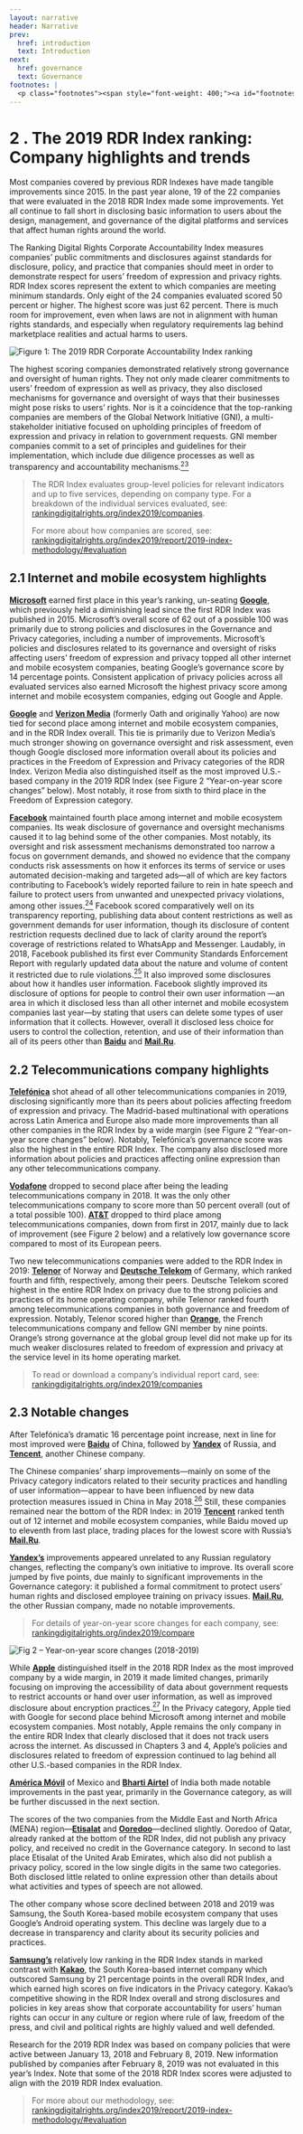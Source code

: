 ```yaml
---
layout: narrative
header: Narrative
prev:
  href: introduction
  text: Introduction
next:
  href: governance
  text: Governance
footnotes: | 
  <p class="footnotes"><span style="font-weight: 400;"><a id="footnotes"></a>[23]</span> &ldquo;The GNI Principles,&rdquo; Global Network Initiative, accessed April 22, 2019, <a href="https://globalnetworkinitiative.org/gni-principles/" target="_blank" rel="noopener">globalnetworkinitiative.org/gni-principles/</a>.&nbsp;</p><p class="footnotes"><span style="font-weight: 400;">[24]</span> &ldquo;Facebook says it was &lsquo;too slow&rsquo; to fight hate speech in Myanmar,&rdquo; Reuters, August 16, 2018, <a href="https://www.cnbc.com/2018/08/16/facebook-says-it-was-too-slow-to-fight-hate-speech-in-myanmar.html" target="_blank" rel="noopener">www.cnbc.com/2018/08/16/facebook-says-it-was-too-slow-to-fight-hate-speech-in-myanmar.html</a>; Ariana Tobin, Madeleine Varner, and Julia Angwin, &ldquo;Facebook&rsquo;s Uneven Enforcement of Hate Speech Rules Allows Vile Posts to Stay Up,&rdquo; ProPublica, December 28, 2017, <a href="https://www.propublica.org/article/facebook-enforcement-hate-speech-rules-mistakes" target="_blank" rel="noopener">www.propublica.org/article/facebook-enforcement-hate-speech-rules-mistakes</a>; Michelle Castillo, &ldquo;Facebook&rsquo;s Mark Zuckerberg: &lsquo;I&rsquo;m responsible for what happened&rsquo; with data privacy issues,&rdquo; CNBC, April 4, 2018, <a href="http://www.cnbc.com/2018/04/04/mark-zuckerberg-facebook-user-privacy-issues-my-mistake.html" target="_blank" rel="noopener">www.cnbc.com/2018/04/04/mark-zuckerberg-facebook-user-privacy-issues-my-mistake.html</a>.</p><p class="footnotes"><span style="font-weight: 400;">[25]</span> &ldquo;Community Standards Enforcement Report,&rdquo; Facebook, accessed April 22, 2019, <a href="https://transparency.facebook.com/community-standards-enforcement" target="_blank" rel="noopener">transparency.facebook.com/community-standards-enforcement</a>.&nbsp;</p><p class="footnotes"><span style="font-weight: 400;">[26]</span> &ldquo;National Standards on Information Security Technology &ndash; Personal Information Security Specification GB/T 35273-2017 (&ldquo;PI Specification&rdquo;),&rdquo; (Standardization Administration of China, May 2018), <a href="http://www.gb688.cn/bzgk/gb/newGbInfo?hcno=4FFAA51D63BA21B9EE40C51DD3CC40BE">www.gb688.cn/bzgk/gb/newGbInfo?hcno=4FFAA51D63BA21B9EE40C51DD3CC40BE</a></p><p class="footnotes"><span style="font-weight: 400;">[27]</span> &ldquo;Year-on-year Comparison,&rdquo; 2018 Ranking Digital Rights Corporate Accountability Index, <a href="/index2018/compare/" target="_blank" rel="noopener">rankingdigitalrights.org/index2018/compare</a></p>
---
```

2 . The 2019 RDR Index ranking: Company highlights and trends
============================================================
 
Most companies covered by previous RDR Indexes have made tangible improvements since 2015. In the past year alone, 19 of the 22 companies that were evaluated in the 2018 RDR Index made some improvements. Yet all continue to fall short in disclosing basic information to users about the design, management, and governance of the digital platforms and services that affect human rights around the world.

The Ranking Digital Rights Corporate Accountability Index measures companies’ public commitments and disclosures against standards for disclosure, policy, and practice that companies should meet in order to demonstrate respect for users’ freedom of expression and privacy rights. RDR Index scores represent the extent to which companies are meeting minimum standards. Only eight of the 24 companies evaluated scored 50 percent or higher. The highest score was just 62 percent. There is much room for improvement, even when laws are not in alignment with human rights standards, and especially when regulatory requirements lag behind marketplace realities and actual harms to users.

![Figure 1: The 2019 RDR Corporate Accountability Index ranking ](/assets/graphics/content/fig_01_copy.png)

The highest scoring companies demonstrated relatively strong governance and oversight of human rights. They not only made clearer commitments to users’ freedom of expression as well as privacy, they also disclosed mechanisms for governance and oversight of ways that their businesses might pose risks to users’ rights. Nor is it a coincidence that the top-ranking companies are members of the Global Network Initiative (GNI), a multi-stakeholder initiative focused on upholding principles of freedom of expression and privacy in relation to government requests. GNI member companies commit to a set of principles and guidelines for their implementation, which include due diligence processes as well as transparency and accountability mechanisms.[<sup>23</sup>](#footnotes)

> The RDR Index evaluates group-level policies for relevant indicators and up to five services, depending on company type. For a breakdown of the individual services evaluated, see: [rankingdigitalrights.org/index2019/companies](/index2019/companies "https://rankingdigitalrights.org/index2019/companies").
> 
> For more about how companies are scored, see: [rankingdigitalrights.org/index2019/report/2019-index-methodology/#evaluation](/index2019/report/2019-index-methodology/#evaluation%20)

2.1 Internet and mobile ecosystem highlights
--------------------------------------------

[**Microsoft**](/index2019/companies/microsoft) earned first place in this year’s ranking, un-seating [**Google**](/index2019/companies/google), which previously held a diminishing lead since the first RDR Index was published in 2015. Microsoft’s overall score of 62 out of a possible 100 was primarily due to strong policies and disclosures in the Governance and Privacy categories, including a number of improvements. Microsoft’s policies and disclosures related to its governance and oversight of risks affecting users’ freedom of expression and privacy topped all other internet and mobile ecosystem companies, beating Google’s governance score by 14 percentage points. Consistent application of privacy policies across all evaluated services also earned Microsoft the highest privacy score among internet and mobile ecosystem companies, edging out Google and Apple.

[**Google**](/index2019/companies/google) and [**Verizon Media**](/index2019/companies/verizonmedia) (formerly Oath and originally Yahoo) are now tied for second place among internet and mobile ecosystem companies, and in the RDR Index overall. This tie is primarily due to Verizon Media’s much stronger showing on governance oversight and risk assessment, even though Google disclosed more information overall about its policies and practices in the Freedom of Expression and Privacy categories of the RDR Index. Verizon Media also distinguished itself as the most improved U.S.-based company in the 2019 RDR Index (see Figure 2 “Year-on-year score changes” below). Most notably, it rose from sixth to third place in the Freedom of Expression category.

[**Facebook**](/index2019/companies/facebook) maintained fourth place among internet and mobile ecosystem companies. Its weak disclosure of governance and oversight mechanisms caused it to lag behind some of the other companies. Most notably, its oversight and risk assessment mechanisms demonstrated too narrow a focus on government demands, and showed no evidence that the company conducts risk assessments on how it enforces its terms of service or uses automated decision-making and targeted ads—all of which are key factors contributing to Facebook’s widely reported failure to rein in hate speech and failure to protect users from unwanted and unexpected privacy violations, among other issues.[<sup>24</sup>](#footnotes) Facebook scored comparatively well on its transparency reporting, publishing data about content restrictions as well as government demands for user information, though its disclosure of content restriction requests declined due to lack of clarity around the report’s coverage of restrictions related to WhatsApp and Messenger. Laudably, in 2018, Facebook published its first ever Community Standards Enforcement Report with regularly updated data about the nature and volume of content it restricted due to rule violations.[<sup>25</sup>](#footnotes) It also improved some disclosures about how it handles user information. Facebook slightly improved its disclosure of options for people to control their own user information —an area in which it disclosed less than all other internet and mobile ecosystem companies last year—by stating that users can delete some types of user information that it collects. However, overall it disclosed less choice for users to control the collection, retention, and use of their information than all of its peers other than [**Baidu**](/index2019/companies/baidu) and [**Mail.Ru**](/index2019/companies/mailru).

2.2 Telecommunications company highlights
-----------------------------------------

[**Telefónica**](/index2019/companies/telefonica) shot ahead of all other telecommunications companies in 2019, disclosing significantly more than its peers about policies affecting freedom of expression and privacy. The Madrid-based multinational with operations across Latin America and Europe also made more improvements than all other companies in the RDR Index by a wide margin (see Figure 2 “Year-on-year score changes” below). Notably, Telefónica’s governance score was also the highest in the entire RDR Index. The company also disclosed more information about policies and practices affecting online expression than any other telecommunications company.

[**Vodafone**](/index2019/companies/vodafone) dropped to second place after being the leading telecommunications company in 2018. It was the only other telecommunications company to score more than 50 percent overall (out of a total possible 100). [**AT&T**](/index2019/companies/att) dropped to third place among telecommunications companies, down from first in 2017, mainly due to lack of improvement (see Figure 2 below) and a relatively low governance score compared to most of its European peers.

Two new telecommunications companies were added to the RDR Index in 2019: [**Telenor**](/index2019/companies/telenor) of Norway and [**Deutsche Telekom**](/index2019/companies/deutschetelekom) of Germany, which ranked fourth and fifth, respectively, among their peers. Deutsche Telekom scored highest in the entire RDR Index on privacy due to the strong policies and practices of its home operating company, while Telenor ranked fourth among telecommunications companies in both governance and freedom of expression. Notably, Telenor scored higher than [**Orange**](/index2019/companies/orange), the French telecommunications company and fellow GNI member by nine points. Orange’s strong governance at the global group level did not make up for its much weaker disclosures related to freedom of expression and privacy at the service level in its home operating market.

> To read or download a company’s individual report card, see: [rankingdigitalrights.org/index2019/companies](/index2019/companies)

2.3 Notable changes
-------------------

After Telefónica’s dramatic 16 percentage point increase, next in line for most improved were [**Baidu**](/index2019/companies/baidu) of China, followed by [**Yandex**](/index2019/companies/yandex) of Russia, and [**Tencent**](/index2019/companies/tencent), another Chinese company.

The Chinese companies’ sharp improvements—mainly on some of the Privacy category indicators related to their security practices and handling of user information—appear to have been influenced by new data protection measures issued in China in May 2018.[<sup>26</sup>](#footnotes) Still, these companies remained near the bottom of the RDR Index: in 2019 [**Tencent**](/index2019/companies/tencent) ranked tenth out of 12 internet and mobile ecosystem companies, while Baidu moved up to eleventh from last place, trading places for the lowest score with Russia’s [**Mail.Ru**](/index2019/companies/mailru).

[**Yandex’s**](/index2019/companies/yandex) improvements appeared unrelated to any Russian regulatory changes, reflecting the company’s own initiative to improve. Its overall score jumped by five points, due mainly to significant improvements in the Governance category: it published a formal commitment to protect users’ human rights and disclosed employee training on privacy issues. [**Mail.Ru**](/index2019/companies/mailru), the other Russian company, made no notable improvements.

> For details of year-on-year score changes for each company, see: [rankingdigitalrights.org/index2019/compare](/index2019/compare)

![Fig 2 – Year-on-year score changes (2018-2019)](/assets/graphics/content/fig_02.png)

While [**Apple**](/index2019/companies/apple) distinguished itself in the 2018 RDR Index as the most improved company by a wide margin, in 2019 it made limited changes, primarily focusing on improving the accessibility of data about government requests to restrict accounts or hand over user information, as well as improved disclosure about encryption practices.[<sup>27</sup>](#footnotes) In the Privacy category, Apple tied with Google for second place behind Microsoft among internet and mobile ecosystem companies. Most notably, Apple remains the only company in the entire RDR Index that clearly disclosed that it does not track users across the internet. As discussed in Chapters 3 and 4, Apple’s policies and disclosures related to freedom of expression continued to lag behind all other U.S.-based companies in the RDR Index.

[**América Móvil**](/index2019/companies/americamovil) of Mexico and [**Bharti Airtel**](/index2019/companies/bhartiairtel) of India both made notable improvements in the past year, primarily in the Governance category, as will be further discussed in the next section.

The scores of the two companies from the Middle East and North Africa (MENA) region—[**Etisalat**](/index2019/companies/etisalat) and [**Ooredoo**](/index2019/companies/ooredoo)—declined slightly. Ooredoo of Qatar, already ranked at the bottom of the RDR Index, did not publish any privacy policy, and received no credit in the Governance category. In second to last place Etisalat of the United Arab Emirates, which also did not publish a privacy policy, scored in the low single digits in the same two categories. Both disclosed little related to online expression other than details about what activities and types of speech are not allowed.

The other company whose score declined between 2018 and 2019 was Samsung, the South Korea-based mobile ecosystem company that uses Google’s Android operating system. This decline was largely due to a decrease in transparency and clarity about its security policies and practices.

[**Samsung’s**](/index2019/companies/samsung) relatively low ranking in the RDR Index stands in marked contrast with [**Kakao**](/index2019/companies/kakao), the South Korea-based internet company which outscored Samsung by 21 percentage points in the overall RDR Index, and which earned high scores on five indicators in the Privacy category. Kakao’s competitive showing in the RDR Index overall and strong disclosures and policies in key areas show that corporate accountability for users’ human rights can occur in any culture or region where rule of law, freedom of the press, and civil and political rights are highly valued and well defended.

Research for the 2019 RDR Index was based on company policies that were active between January 13, 2018 and February 8, 2019. New information published by companies after February 8, 2019 was not evaluated in this year’s Index. Note that some of the 2018 RDR Index scores were adjusted to align with the 2019 RDR Index evaluation.

> For more about our methodology, see:  
> [rankingdigitalrights.org/index2019/report/2019-index-methodology/#evaluation](/index2019/report/2019-index-methodology/#evaluation)
